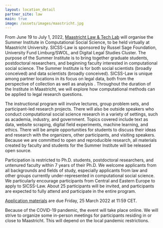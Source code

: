 ```yaml
---
layout: location_detail
partner_site: law
main: true
image: /assets/images/maastricht.jpg
---
```


From June 19 to July 1, 2022, [Maastricht Law & Tech Lab](https://www.maastrichtuniversity.nl/about-um/faculties/law/research/law-and-tech-lab) will organise the Summer Institute in Computational Social Science, to be held virtually at Maastricht University. SICSS-Law is sponsored by Russel Sage Foundation, University Fund Limburg/SWOL, and Digital Legal Studies Cluster. The purpose of the Summer Institute is to bring together graduate students, postdoctoral researchers, and beginning faculty interested in computational social science. The Summer Institute is for both social scientists (broadly conceived) and data scientists (broadly conceived). SICSS-Law is unique among partner locations in its focus on legal data, both from the perspective of collection as well as analysis . Throughout the duration of the Institute in Maastricht, we will explore how computational methods can be applied to legal research questions.

The instructional program will involve lectures, group problem sets, and participant-led research projects. There will also be outside speakers who conduct computational social science research in a variety of settings, such as academia, industry, and government. Topics covered include text as data, website scraping, digital field experiments, machine learning, and ethics. There will be ample opportunities for students to discuss their ideas and research with the organizers, other participants, and visiting speakers. Because we are committed to open and reproducible research, all materials created by faculty and students for the Summer Institute will be released open source.

Participation is restricted to Ph.D. students, postdoctoral researchers, and untenured faculty within 7 years of their Ph.D. We welcome applicants from all backgrounds and fields of study, especially applicants from law and other groups currently under-represented in computational social science. We particularly encourage participants from Central and Eastern Europe to apply to SICSS-Law. About 25 participants will be invited, and participants are expected to fully attend and participate in the entire program.

[Application materials](https://compsocialscience.github.io/summer-institute/2022/law/apply) are due Friday, 25 March 2022 at 11:59 CET.

Because of the COVID-19 pandemic, the event will take place online. We will strive to organize some in-person meetings for participants residing in or close to Maastricht. This will depend on the local pandemic restrictions.
